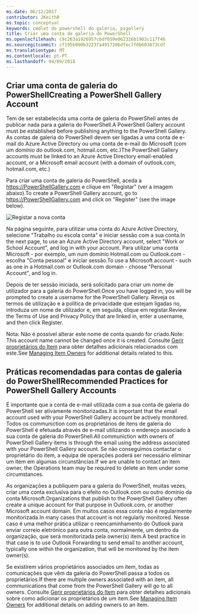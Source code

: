 ```yaml
---
ms.date: 06/12/2017
contributor: JKeithB
ms.topic: conceptual
keywords: cmdlet do powershell do galeria, psgallery
title: Criar uma conta de galeria do PowerShell
ms.openlocfilehash: c9c263a1926957cbdf059e062326b1903c117f46
ms.sourcegitcommit: cf195b090b3223fa4917206dfec7f0b603873cdf
ms.translationtype: MT
ms.contentlocale: pt-PT
ms.lasthandoff: 04/09/2018
---
```

## <a name="creating-a-powershell-gallery-account"></a><span data-ttu-id="eae74-103">Criar uma conta de galeria do PowerShell</span><span class="sxs-lookup"><span data-stu-id="eae74-103">Creating a PowerShell Gallery Account</span></span>

<span data-ttu-id="eae74-104">Tem de ser estabelecida uma conta de galeria do PowerShell antes de publicar nada para a galeria do PowerShell.</span><span class="sxs-lookup"><span data-stu-id="eae74-104">A PowerShell Gallery account must be established before publishing anything to the PowerShell Gallery.</span></span>
<span data-ttu-id="eae74-105">As contas de galeria do PowerShell devem ser ligadas a uma conta de e-mail do Azure Active Directory ou uma conta de e-mail do Microsoft (com um domínio do outlook.com, hotmail.com, etc.)</span><span class="sxs-lookup"><span data-stu-id="eae74-105">The PowerShell Gallery accounts must be linked to an Azure Active Directory email-enabled account, or a Microsoft email account (with a domain of outlook.com, hotmail.com, etc.)</span></span>

<span data-ttu-id="eae74-106">Para criar uma conta de galeria do PowerShell, aceda a https://PowerShellGallery.com e clique em "Registar" (ver a imagem abaixo).</span><span class="sxs-lookup"><span data-stu-id="eae74-106">To create a PowerShell Gallery account, go to https://PowerShellGallery.com and click on "Register" (see the image below).</span></span>

![Registar a nova conta](./images/CreatingAccount-Register.png)

<span data-ttu-id="eae74-108">Na página seguinte, para utilizar uma conta do Azure Active Directory, selecione "Trabalho ou escola conta" e iniciar sessão com a sua conta.</span><span class="sxs-lookup"><span data-stu-id="eae74-108">In the next page, to use an Azure Active Directory account, select "Work or School Account", and log in with your account.</span></span>
<span data-ttu-id="eae74-109">Para utilizar uma conta Microsoft - por exemplo, um num domínio Hotmail.com ou Outlook.com - escolha "Conta pessoal" e iniciar sessão.</span><span class="sxs-lookup"><span data-stu-id="eae74-109">To use a Microsoft account - such as one in a Hotmail.com or Outlook.com domain - choose "Personal Account", and log in.</span></span>

<span data-ttu-id="eae74-110">Depois de ter sessão iniciada, será solicitado para criar um nome de utilizador para a galeria do PowerShell.</span><span class="sxs-lookup"><span data-stu-id="eae74-110">Once you have logged in, you will be prompted to create a username for the PowerShell Gallery.</span></span>
<span data-ttu-id="eae74-111">Reveja os termos de utilização e a política de privacidade que estejam ligadas no, introduza um nome de utilizador e, em seguida, clique em registar.</span><span class="sxs-lookup"><span data-stu-id="eae74-111">Review the Terms of Use and Privacy Policy that are linked in, enter a username, and then click Register.</span></span>

<span data-ttu-id="eae74-112">Nota: Não é possível alterar este nome de conta quando for criado.</span><span class="sxs-lookup"><span data-stu-id="eae74-112">Note: This account name cannot be changed once it is created.</span></span>
<span data-ttu-id="eae74-113">Consulte [Gerir proprietários do Item](https://msdn.microsoft.com/powershell/gallery/psgallery/managing-item-owners) para obter detalhes adicionais relacionados com este.</span><span class="sxs-lookup"><span data-stu-id="eae74-113">See [Managing Item Owners](https://msdn.microsoft.com/powershell/gallery/psgallery/managing-item-owners) for additional details related to this.</span></span>

## <a name="recommended-practices-for-powershell-gallery-accounts"></a><span data-ttu-id="eae74-114">Práticas recomendadas para contas de galeria do PowerShell</span><span class="sxs-lookup"><span data-stu-id="eae74-114">Recommended Practices for PowerShell Gallery Accounts</span></span>

<span data-ttu-id="eae74-115">É importante que a conta de e-mail utilizada com a sua conta de galeria do PowerShell ser ativamente monitorizadas.</span><span class="sxs-lookup"><span data-stu-id="eae74-115">It is important that the email account used with your PowerShell Gallery account be actively monitored.</span></span>
<span data-ttu-id="eae74-116">Todos os communiction com os proprietários de itens de galeria do PowerShell é efetuada através de e-mail utilizando o endereço associado à sua conta de galeria do PowerShell.</span><span class="sxs-lookup"><span data-stu-id="eae74-116">All communiction with owners of PowerShell Gallery items is through the email using the address associated with your PowerShell Gallery account.</span></span>
<span data-ttu-id="eae74-117">Se não conseguimos contactar o proprietário do item, a equipa de operações poderá ser necessário eliminar um item em algumas circunstâncias.</span><span class="sxs-lookup"><span data-stu-id="eae74-117">If we are unable to contact an item owner, the Operations team may be required to delete an item under some circumstances.</span></span>

<span data-ttu-id="eae74-118">As organizações a publiquem para a galeria do PowerShell, muitas vezes, criar uma conta exclusiva para o efeito no Outlook.com ou outro domínio da conta Microsoft.</span><span class="sxs-lookup"><span data-stu-id="eae74-118">Organizations that publish to the PowerShell Gallery often create a unique account for that purpose in Outlook.com, or another Microsoft account domain.</span></span>
<span data-ttu-id="eae74-119">Em muitos casos essa conta não é regularmente monitorizada.</span><span class="sxs-lookup"><span data-stu-id="eae74-119">In many cases that account is not regularly monitored.</span></span>
<span data-ttu-id="eae74-120">Nesse caso é uma melhor prática utilizar o reencaminhamento do Outlook para enviar correio eletrónico para outra conta, normalmente, um dentro da organização, que será monitorizada pela owner(s) item.</span><span class="sxs-lookup"><span data-stu-id="eae74-120">A best practice in that case is to use Outlook Forwarding to send email to another account, typically one within the organization, that will be monitored by the item owner(s).</span></span>

<span data-ttu-id="eae74-121">Se existirem vários proprietários associados um item, todas as comunicações que vêm da galeria do PowerShell passa a todos os proprietários.</span><span class="sxs-lookup"><span data-stu-id="eae74-121">If there are multiple owners associated with an item, all communications that come from the PowerShell Gallery will go to all owners.</span></span>
<span data-ttu-id="eae74-122">Consulte [Gerir proprietários do Item](https://msdn.microsoft.com/powershell/gallery/psgallery/managing-item-owners) para obter detalhes adicionais sobre como adicionar os proprietários de um item.</span><span class="sxs-lookup"><span data-stu-id="eae74-122">See [Managing Item Owners](https://msdn.microsoft.com/powershell/gallery/psgallery/managing-item-owners) for additional details on adding owners to an item.</span></span>